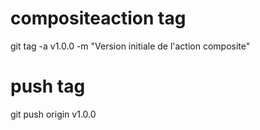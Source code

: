 # compositeaction tag
git tag -a v1.0.0 -m "Version initiale de l'action composite"
# push tag
git push origin v1.0.0


